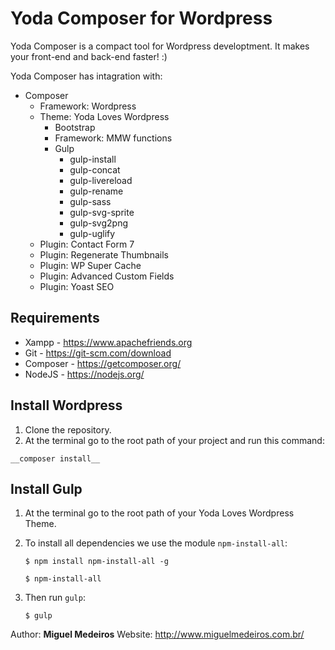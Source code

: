 # Yoda Composer for Wordpress
Yoda Composer is a compact tool for Wordpress developtment.
It makes your front-end and back-end faster! :)

Yoda Composer has intagration with:
* Composer
  * Framework: Wordpress
  * Theme: Yoda Loves Wordpress
    * Bootstrap
    * Framework: MMW functions
    * Gulp
      * gulp-install
      * gulp-concat
      * gulp-livereload
      * gulp-rename
      * gulp-sass
      * gulp-svg-sprite
      * gulp-svg2png
      * gulp-uglify
  * Plugin: Contact Form 7
  * Plugin: Regenerate Thumbnails
  * Plugin: WP Super Cache
  * Plugin: Advanced Custom Fields
  * Plugin: Yoast SEO

## Requirements
* Xampp - https://www.apachefriends.org
* Git - https://git-scm.com/download
* Composer - https://getcomposer.org/
* NodeJS - https://nodejs.org/

## Install Wordpress
1. Clone the repository.
2. At the terminal go to the root path of your project and run this command:

`__composer install__`

## Install Gulp
1. At the terminal go to the root path of your Yoda Loves Wordpress Theme.
2. To install all dependencies we use the module `npm-install-all`:   

    `$ npm install npm-install-all -g`

    `$ npm-install-all`
3. Then run `gulp`:

    `$ gulp`


Author: __Miguel Medeiros__
Website: http://www.miguelmedeiros.com.br/

